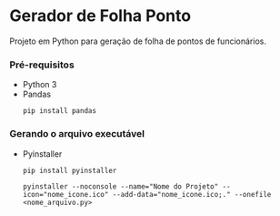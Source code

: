 # Gerador de Folha Ponto
Projeto em Python para geração de folha de pontos de funcionários.

### Pré-requisitos
* Python 3
* Pandas
    ```
    pip install pandas
    ```

### Gerando o arquivo executável
* Pyinstaller
    ```
    pip install pyinstaller
    ```
    
    ```
    pyinstaller --noconsole --name="Nome do Projeto" --icon="nome_icone.ico" --add-data="nome_icone.ico;." --onefile <nome_arquivo.py>
    ```
